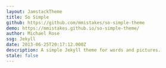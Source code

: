 ```yaml
---
layout: JamstackTheme
title: So Simple
github: https://github.com/mmistakes/so-simple-theme
demo: https://mmistakes.github.io/so-simple-theme/
author: Michael Rose
ssg: Jekyll
date: 2013-06-25T20:17:12.000Z
description: A simple Jekyll theme for words and pictures.
stale: false
---
```


